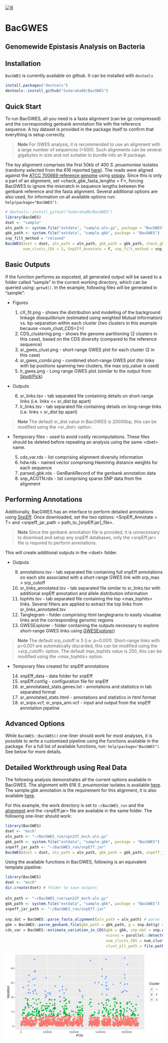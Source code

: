 
<!-- badges: start -->

[![R](https://github.com/Sudaraka88/BacGWES/workflows/r.yml/badge.svg)](https://github.com/Sudaraka88/BacGWES/actions)
<!-- badges: end -->

# BacGWES

## Genomewide Epistasis Analysis on Bacteria

## Installation

`BacGWES` is currently available on github. It can be installed with
`devtools`

``` r
install.packages("devtools")
devtools::install_github("Sudaraka88/BacGWES")
```

## Quick Start

To run BacGWES, all you need is a fasta alignment (can be gz compressed)
and the corresponding genbank annotation file with the reference
sequence. A toy dataset is provided in the package itself to confirm
that everything is setup correctly.

> **Note** For GWES analysis, it is recommended to use an alignment with
> a large number of sequences (\>500). Such alignments can be several
> gigabytes in size and not suitable to bundle into an R package.

The toy alignment comprises the first 50kb of 400 *S. pnuemoniae*
isolates (randomy selected from the 616 reported
<a href="https://www.nature.com/articles/ng.2625" target="_blank">here</a>).
The reads were aligned against the
<a href="https://www.ncbi.nlm.nih.gov/nuccore/NC_011900.1" target="_blank">ATCC
700669 reference genome</a> using
<a href="https://github.com/tseemann/snippy" target="_blank">snippy</a>.
Since this is only a part of an alignment, set \<check_gbk_fasta_lengths
= F\>, forcing BacGWES to ignore the mismatch in sequence lengths
between the genbank reference and the fasta alignment. Several
additional options are also used, for information on all available
options run: `help(package="BacGWES")`.

``` r
# devtools::install_github("Sudaraka88/BacGWES")
library(BacGWES)
dset <- "sample"
aln_path <- system.file("extdata", "sample.aln.gz", package = "BacGWES")
gbk_path <- system.file("extdata", "sample.gbk", package = "BacGWES")
snp_filt_method = "relaxed"
BacGWES(dset = dset, aln_path = aln_path, gbk_path = gbk_path, check_gbk_fasta_lengths = F,
        num_clusts_CDS = 2, SnpEff_Annotate = F, snp_filt_method = snp_filt_method, discard_MI_threshold_lr = 0.11)
```

## Basic Outputs

If the function performs as expceted, all generated output will be saved
to a folder called “sample” in the current working directory, which can
be queried using: `getwd()`. In the example, following files will be
generated in “sample”:

- Figures

  1.  cX_fit.png - shows the distribution and modelling of the
      background linkage disequilibrium (estimated using weighted Mutual
      Information) vs. bp-separation within each cluster (two clusters
      in this example because \<num_clust_CDS=2\>)
  2.  CDS_clustering.png - shows the genome partitioning (2 clusters in
      this case), based on the CDS diversity (compared to the reference
      sequence)
  3.  sr_gwes_clust.png - short-range GWES plot for each cluster (2 in
      this case)
  4.  sr_gwes_combi.png - combined short-range GWES plot (for links with
      bp positions spanning two clusters, the max srp_value is used)
  5.  lr_gwes.png - Long range GWES plot (similar to the output from
      <a href="https://github.com/santeripuranen/SpydrPick" target="_blank">SpydrPick</a>)

- Outputs

  6.  sr_links.tsv - tab separated file containing details on
      short-range links (i.e. links \<= sr_dist bp apart)
  7.  lr_links.tsv - tab separated file containing details on long-range
      links (i.e. links \> sr_dist bp apart)

> **Note** The default sr_dist value in BacGWES is 20000bp, this can be
> modified using the \<sr_dist\> option.

- Temporary files - used to avoid costly recomputations. These files
  should be deleted before repeating an analysis using the same \<dset\>
  name.

  5.  cds_var.rds - list comprising alignment diversity information
  6.  hdw.rds - named vector comprising Hamming distance weights for
      each sequence
  7.  parsed_gbk.rds - GenBankRecord of the genbank annotation data
  8.  snp_ACGTN.rds - list comprising sparse SNP data from the alignment

## Performing Annotations

Additionally, BacGWES has an interface to perform detailed annotations
using
<a href="https://pcingola.github.io/SnpEff/" target="_blank">SnpEff</a>.
Once downloaded, set the two options: \<SnpEff_Annotate = T\> and
\<snpeff_jar_path = path_to\_\[snpEff.jar\]\_file\>.

> **Note** Since the genbank annotation file is provided, it is
> unnecessary to download and setup any snpEff databases, only the
> \<snpEff.jar\> file is required to perform annotations.

This will create additional outputs in the \<dset\> folder.

- Outputs

  9.  annotations.tsv - tab separated file containing full snpEff
      annotations on each site associated with a short-range GWES link
      with srp_max \> srp_cutoff
  10. sr_links_annotated.tsv - tab separated file similar to
      sr_links.tsv with additional snpEff annotation and allele
      distribution information
  11. tophits.tsv - tab separated file containing the top <max_tophits>
      links. Several filters are applied to extract the top links from
      sr_links_annotated.tsv
  12. Tanglegram - folder compirising html tanglegrams to easily
      visualise links and the corresponding genomic regions
  13. GWESExplorer - folder containing the outputs necessary to explore
      short-range GWES links using
      <a href="https://github.com/jurikuronen/GWES-Explorer" target="_blank">GWESExplorer</a>)

> **Note** The default srp_cutoff is 3 (i.e. p=0.001). Short-range links
> with p\>0.001 are automatically discarded, this can be modified using
> the \<srp_cutoff\> option. The default max_tophits value is 250, this
> can be modified using the \<max_tophits\> option.

- Temporary files created for snpEff annotations

  14. snpEff_data - data folder for snpEff
  15. snpEff.config - configuration file for snpEff
  16. sr_annotataed_stats.genes.txt - annotations and statistics in tab
      separated format
  17. sr_annotated_stats.html - annotations and statistics in html
      format
  18. sr_snps.vcf, sr_snps_ann.vcf - input and output from the snpEff
      annotation pipeline

## Advanced Options

While `BacGWES::BacGWES()` one-liner should work for most analyses, it
is possible to write a customised pipeline using the functions available
in the package. For a full list of available functions, run:
`help(package="BacGWES")`. See below for more details.

## Detailed Workthrough using Real Data

The following analysis demonstrates all the current options available in
BacGWES. The alignment with 616 *S. pnuemoniae* isolates is available
<a href="https://cloudstor.aarnet.edu.au/plus/s/KBRnIt1H6XZ2XFR" target="_blank">here</a>.
The sample.gbk annotation is the requirement for this alignment, it is
also available
<a href="https://www.ncbi.nlm.nih.gov/nuccore/NC_011900.1?report=gbwithparts&log$=seqview" target="_blank">here</a>.

For this example, the work directory is set to `~/BacGWES_run` and the
<a href="https://cloudstor.aarnet.edu.au/plus/s/KBRnIt1H6XZ2XFR" target="_blank">alignment</a>
and the \<snpEff.jar\> file are available in the same folder. The
following one-liner should work:

``` r
library(BacGWES)
dset <- "msch"
aln_path <- "~/BacGWES_run/spn23f_msch.aln.gz"
gbk_path <- system.file("extdata", "sample.gbk", package = "BacGWES")
snpeff_jar_path <- "~/BacGWES_run/snpEff.jar"
BacGWES(dset = dset, aln_path = aln_path, gbk_path = gbk_path, snpeff_jar_path = snpeff_jar_path)
```

Using the available functions in BacGWES, following is an equivalent
template pipeline:

``` r
library(BacGWES)
dset <- "msch"
dir.create(dset) # folder to save outputs

aln_path <- "~/BacGWES_run/spn23f_msch.aln.gz"
gbk_path <- system.file("extdata", "sample.gbk", package = "BacGWES")
snpeff_jar_path <- "~/BacGWES_run/snpEff.jar"

snp.dat = BacGWES::parse_fasta_alignment(aln_path = aln_path) # parse the alignment and extract SNPs
gbk = BacGWES::parse_genbank_file(gbk_path = gbk_path, g = snp.dat$g) # parse the annotation
cds_var = BacGWES::estimate_variation_in_CDS(gbk = gbk, snp.dat = snp.dat, 
                                             ncores = parallel::detectCores(), 
                                             num_clusts_CDS = num_clusts_CDS, 
                                             clust_plt_path = file.path(dset, "cds_"))
```

![](inst/sup/CDS_clustering.png)
